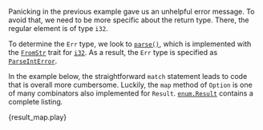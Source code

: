 Panicking in the previous example gave us an unhelpful error message.
To avoid that, we need to be more specific about the return type. There, the 
regular element is of type `i32`.

To determine the `Err` type, we look to 
[`parse()`](parse), which is implemented with the [`FromStr`][from_str] trait for 
[`i32`][i32]. As a result, the `Err` type is specified as [`ParseIntError`][parse_int_error].

In the example below, the straightforward `match` statement leads to code 
that is overall more cumbersome. Luckily, the `map` method of `Option` is 
one of many combinators also implemented for `Result`. [`enum.Result`][result] 
contains a complete listing.

{result_map.play}

[parse]: https://doc.rust-lang.org/std/primitive.str.html#method.parse
[from_str]: http://doc.rust-lang.org/std/str/trait.FromStr.html
[i32]: http://doc.rust-lang.org/std/primitive.i32.html
[parse_int_error]: http://doc.rust-lang.org/std/num/struct.ParseIntError.html
[result]: http://doc.rust-lang.org/std/result/enum.Result.html
